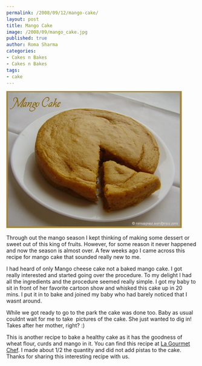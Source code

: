 ```yaml
--- 
permalink: /2008/09/12/mango-cake/
layout: post
title: Mango Cake
image: /2008/09/mango_cake.jpg
published: true
author: Roma Sharma
categories: 
- Cakes n Bakes
- Cakes n Bakes
tags:
- cake
---
```

<a href="/2008/09/mango_cake.jpg"><img class="alignnone size-full wp-image-628" title="mango_cake" src="/2008/09/mango_cake.jpg" alt="" width="464" height="362" /></a>

Through out the mango season I kept thinking of making some dessert or sweet out of this king of fruits. However, for some reason it never happened and now the season is almost over. A few weeks ago I came across this recipe for mango cake that sounded really new to me.

I had heard of only Mango cheese cake not a baked mango cake. I got really interested and started going over the procedure. To my delight I had all the ingredients and the procedure seemed really simple. I got my baby to sit in front of her favorite cartoon show and whisked this cake up in 20 mins. I put it in to bake and joined my baby who had barely noticed that I wasnt around.

While we got ready to go to the park the cake was done too. Baby as usual couldnt wait for me to take  pictures of the cake. She just wanted to dig in! Takes after her mother, right? :)

This is another recipe to bake a healthy cake as it has the goodness of wheat flour, curds and mango in it. You can find this recipe at <a href="http://lata-ravi.blogspot.com/2008/01/mango-cake-eggless.html">La Gourmet Chef</a>. I made about 1/2 the quantity and did not add pistas to the cake. Thanks for sharing this interesting recipe with us.
